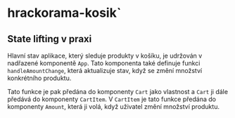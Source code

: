 # hrackorama-kosik`

## State lifting v praxi

Hlavní stav aplikace, který sleduje produkty v košíku, je udržován v nadřazené komponentě `App`. Tato komponenta také definuje funkci `handleAmountChange`, která aktualizuje stav, když se změní množství konkrétního produktu.

Tato funkce je pak předána do komponenty `Cart` jako vlastnost a `Cart` ji dále předává do komponenty `CartItem`. V `CartItem` je tato funkce předána do komponenty `Amount`, která ji volá, když uživatel změní množství produktu.
